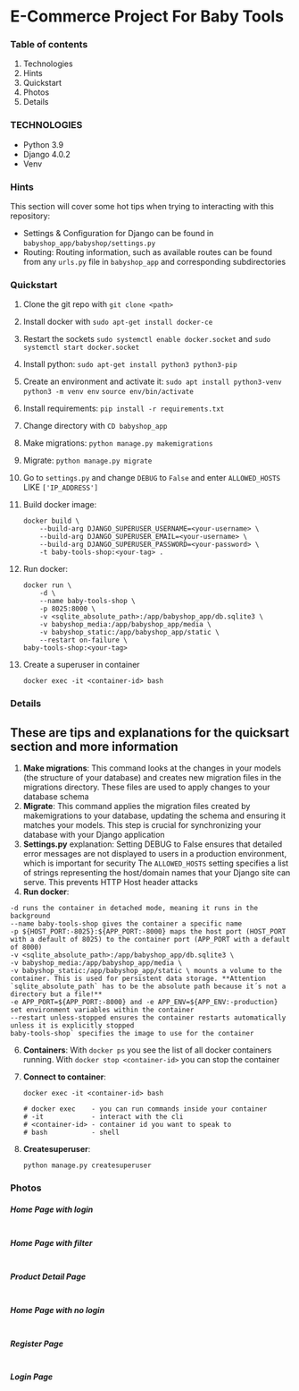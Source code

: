 # E-Commerce Project For Baby Tools

### Table of contents

1. Technologies
2. Hints
3. Quickstart
4. Photos
5. Details

### TECHNOLOGIES

- Python 3.9
- Django 4.0.2
- Venv

### Hints

This section will cover some hot tips when trying to interacting with this repository:

- Settings & Configuration for Django can be found in `babyshop_app/babyshop/settings.py`
- Routing: Routing information, such as available routes can be found from any `urls.py` file in `babyshop_app` and corresponding subdirectories

### Quickstart

1. Clone the git repo with `git clone <path>`
2. Install docker with `sudo apt-get install docker-ce`
3. Restart the sockets `sudo systemctl enable docker.socket` and `sudo systemctl start docker.socket`
4. Install python: `sudo apt-get install python3 python3-pip`
5. Create an environment and activate it: `sudo apt install python3-venv` `python3 -m venv env` `source env/bin/activate`
6. Install requirements: `pip install -r requirements.txt`
7. Change directory with `CD babyshop_app`
8. Make migrations: `python manage.py makemigrations`
9. Migrate: `python manage.py migrate`
10. Go to `settings.py` and change `DEBUG` to `False` and enter `ALLOWED_HOSTS` LIKE `['IP_ADDRESS']`
11. Build docker image:
    
    ```
    docker build \
        --build-arg DJANGO_SUPERUSER_USERNAME=<your-username> \
        --build-arg DJANGO_SUPERUSER_EMAIL=<your-username> \
        --build-arg DJANGO_SUPERUSER_PASSWORD=<your-password> \
        -t baby-tools-shop:<your-tag> .
    ```
    
12. Run docker:
    
    ```
    docker run \
        -d \
        --name baby-tools-shop \
        -p 8025:8000 \
        -v <sqlite_absolute_path>:/app/babyshop_app/db.sqlite3 \
        -v babyshop_media:/app/babyshop_app/media \
        -v babyshop_static:/app/babyshop_app/static \
        --restart on-failure \
    baby-tools-shop:<your-tag>
    ```
    
13. Create a superuser in container
    
    ```
    docker exec -it <container-id> bash
    ```

  

### Details
## These are tips and explanations for the quicksart section and more information

1. **Make migrations**: This command looks at the changes in your models (the structure of your database) and creates new migration files in the migrations directory. These files are used to apply changes to your database schema
2. **Migrate**: This command applies the migration files created by makemigrations to your database, updating the schema and ensuring it matches your models. This step is crucial for synchronizing your database with your Django application
3. **Settings.py** explanation: 
    Setting DEBUG to False ensures that detailed error messages are not displayed to users in a production environment, which is important for security
    The `ALLOWED_HOSTS` setting specifies a list of strings representing the host/domain names that your Django site can serve. This prevents HTTP Host header attacks
4. **Run docker**:
   
  ```
  -d runs the container in detached mode, meaning it runs in the background
  --name baby-tools-shop gives the container a specific name
  -p ${HOST_PORT:-8025}:${APP_PORT:-8000} maps the host port (HOST_PORT with a default of 8025) to the container port (APP_PORT with a default of 8000)
  -v <sqlite_absolute_path>:/app/babyshop_app/db.sqlite3 \
  -v babyshop_media:/app/babyshop_app/media \
  -v babyshop_static:/app/babyshop_app/static \ mounts a volume to the container. This is used for persistent data storage. **Attention `sqlite_absolute_path` has to be the absolute path because it´s not a directory but a file!**
  -e APP_PORT=${APP_PORT:-8000} and -e APP_ENV=${APP_ENV:-production} set environment variables within the container
  --restart unless-stopped ensures the container restarts automatically unless it is explicitly stopped
  baby-tools-shop` specifies the image to use for the container
  ```

6. **Containers**: With `docker ps` you see the list of all docker containers running. With `docker stop <container-id>` you can stop the container
7. **Connect to container**:
   
    ```
    docker exec -it <container-id> bash

    # docker exec    - you can run commands inside your container
    # -it            - interact with the cli
    # <container-id> - container id you want to speak to
    # bash           - shell
    ```
8. **Createsuperuser**:
    ```
    python manage.py createsuperuser
    ```
    
### Photos

##### Home Page with login

<img alt="" src="https://github.com/MET-DEV/Django-E-Commerce/blob/master/project_images/capture_20220323080815407.jpg"></img>
##### Home Page with filter
<img alt="" src="https://github.com/MET-DEV/Django-E-Commerce/blob/master/project_images/capture_20220323080840305.jpg"></img>
##### Product Detail Page
<img alt="" src="https://github.com/MET-DEV/Django-E-Commerce/blob/master/project_images/capture_20220323080934541.jpg"></img>

##### Home Page with no login
<img alt="" src="https://github.com/MET-DEV/Django-E-Commerce/blob/master/project_images/capture_20220323080953570.jpg"></img>


##### Register Page

<img alt="" src="https://github.com/MET-DEV/Django-E-Commerce/blob/master/project_images/capture_20220323081016022.jpg"></img>


##### Login Page

<img alt="" src="https://github.com/MET-DEV/Django-E-Commerce/blob/master/project_images/capture_20220323081044867.jpg"></img>
